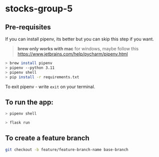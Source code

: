 # stocks-group-5

## Pre-requisites

If you can install pipenv, its better but you can skip this step if you want. 
> **brew only works with mac**
> for windows, maybe follow this https://www.jetbrains.com/help/pycharm/pipenv.html 

```bash
> brew install pipenv 
> pipenv --python 3.11
> pipenv shell
> pip install -r requirements.txt
```

To exit pipenv - write `exit` on your terminal.

## To run the app: 

```bash
> pipenv shell

> flask run
```

## To create a feature branch

```bash
git checkout -b feature/feature-branch-name base-branch
```